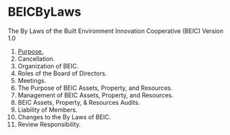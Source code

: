 # BEICByLaws
The By Laws of the Built Environment Innovation Cooperative (BEIC)
Version 1.0

1. [Purpose.](https://github.com/BEICBIM/BEICByLaws/blob/master/Purpose.md)
2. Cancellation.
3. Organization of BEIC.
4. Roles of the Board of Directors.
5. Meetings.
6. The Purpose of BEIC Assets, Property, and Resources.
7. Management of BEIC Assets, Property, and Resources. 
8. BEIC Assets, Property, & Resources Audits.
9. Liability of Members.
10. Changes to the By Laws of BEIC.
11. Review Responsibility.

